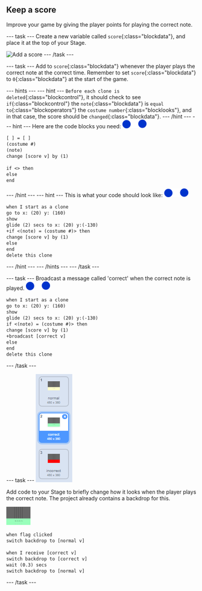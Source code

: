 ## Keep a score

Improve your game by giving the player points for playing the correct note.

--- task ---
Create a new variable called `score`{:class="blockdata"}, and place it at the top of your Stage.

![Add a score](images/add-score.png)
--- /task ---

--- task ---
Add to `score`{:class="blockdata"} whenever the player plays the correct note at the correct time. Remember to set `score`{:class="blockdata"} to `0`{:class="blockdata"} at the start of the game.

--- hints ---
--- hint ---
`Before each clone is deleted`{:class="blockcontrol"}, it should check to see `if`{:class="blockcontrol"} the `note`{:class="blockdata"} is `equal to`{:class="blockoperators"} the `costume number`{:class="blocklooks"}, and in that case, the score should be `changed`{:class="blockdata"}.
--- /hint ---
--- hint ---
Here are the code blocks you need:
![note](images/note-sprite.png)
```blocks
[ ] = [ ]
(costume #)
(note)
change [score v] by (1)

if <> then
else
end
```
--- /hint ---
--- hint ---
This is what your code should look like:
![note](images/note-sprite.png)
```blocks
when I start as a clone
go to x: (20) y: (160)
show
glide (2) secs to x: (20) y:(-130)
+if <(note) = (costume #)> then
change [score v] by (1)
else
end
delete this clone
```
--- /hint ---
--- /hints ---
--- /task ---

--- task ---
Broadcast a message called 'correct' when the correct note is played.
![note](images/note-sprite.png)
```blocks
when I start as a clone
go to x: (20) y: (160)
show
glide (2) secs to x: (20) y:(-130)
if <(note) = (costume #)> then
change [score v] by (1)
+broadcast [correct v]
else
end
delete this clone
```
--- /task ---

--- task ---
![Correct stage background](images/correct-costume.png)

Add code to your Stage to briefly change how it looks when the player plays the correct note. The project already contains a backdrop for this.

![stage](images/stage.png)
```blocks
when flag clicked
switch backdrop to [normal v]

when I receive [correct v]
switch backdrop to [correct v]
wait (0.3) secs
switch backdrop to [normal v]
```
--- /task ---
